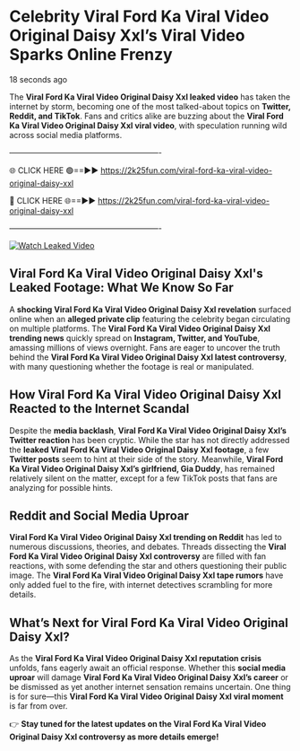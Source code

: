 # Celebrity Viral Ford Ka Viral Video Original Daisy Xxl’s Viral Video Sparks Online Frenzy

18 seconds ago

The **Viral Ford Ka Viral Video Original Daisy Xxl leaked video** has taken the internet by storm, becoming one of the most talked-about topics on **Twitter, Reddit, and TikTok**. Fans and critics alike are buzzing about the **Viral Ford Ka Viral Video Original Daisy Xxl viral video**, with speculation running wild across social media platforms.

———————————————————-

🌐 CLICK HERE 🟢==►► https://2k25fun.com/viral-ford-ka-viral-video-original-daisy-xxl

🔴 CLICK HERE 🌐==►► https://2k25fun.com/viral-ford-ka-viral-video-original-daisy-xxl

———————————————————-

[![Watch Leaked Video](https://miro.medium.com/v2/resize:fit:828/format:webp/1*cilzJN44JGOrTw9NJCrNHA.gif "Watch Leaked Video")](https://2k25fun.com/viral-ford-ka-viral-video-original-daisy-xxl)

## **Viral Ford Ka Viral Video Original Daisy Xxl's Leaked Footage: What We Know So Far**  
A **shocking Viral Ford Ka Viral Video Original Daisy Xxl revelation** surfaced online when an **alleged private clip** featuring the celebrity began circulating on multiple platforms. The **Viral Ford Ka Viral Video Original Daisy Xxl trending news** quickly spread on **Instagram, Twitter, and YouTube**, amassing millions of views overnight. Fans are eager to uncover the truth behind the **Viral Ford Ka Viral Video Original Daisy Xxl latest controversy**, with many questioning whether the footage is real or manipulated.  

## **How Viral Ford Ka Viral Video Original Daisy Xxl Reacted to the Internet Scandal**  
Despite the **media backlash**, **Viral Ford Ka Viral Video Original Daisy Xxl’s Twitter reaction** has been cryptic. While the star has not directly addressed the **leaked Viral Ford Ka Viral Video Original Daisy Xxl footage**, a few **Twitter posts** seem to hint at their side of the story. Meanwhile, **Viral Ford Ka Viral Video Original Daisy Xxl’s girlfriend, Gia Duddy**, has remained relatively silent on the matter, except for a few TikTok posts that fans are analyzing for possible hints.  

## **Reddit and Social Media Uproar**  
**Viral Ford Ka Viral Video Original Daisy Xxl trending on Reddit** has led to numerous discussions, theories, and debates. Threads dissecting the **Viral Ford Ka Viral Video Original Daisy Xxl controversy** are filled with fan reactions, with some defending the star and others questioning their public image. The **Viral Ford Ka Viral Video Original Daisy Xxl tape rumors** have only added fuel to the fire, with internet detectives scrambling for more details.  

## **What’s Next for Viral Ford Ka Viral Video Original Daisy Xxl?**  
As the **Viral Ford Ka Viral Video Original Daisy Xxl reputation crisis** unfolds, fans eagerly await an official response. Whether this **social media uproar** will damage **Viral Ford Ka Viral Video Original Daisy Xxl’s career** or be dismissed as yet another internet sensation remains uncertain. One thing is for sure—this **Viral Ford Ka Viral Video Original Daisy Xxl viral moment** is far from over.  

👉 **Stay tuned for the latest updates on the Viral Ford Ka Viral Video Original Daisy Xxl controversy as more details emerge!**  